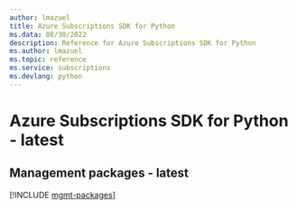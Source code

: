 ```yaml
---
author: lmazuel
title: Azure Subscriptions SDK for Python
ms.data: 08/30/2022
description: Reference for Azure Subscriptions SDK for Python
ms.author: lmazuel
ms.topic: reference
ms.service: subscriptions
ms.devlang: python
---
```

# Azure Subscriptions SDK for Python - latest

## Management packages - latest
[!INCLUDE [mgmt-packages](subscriptions-mgmt-index.md)]